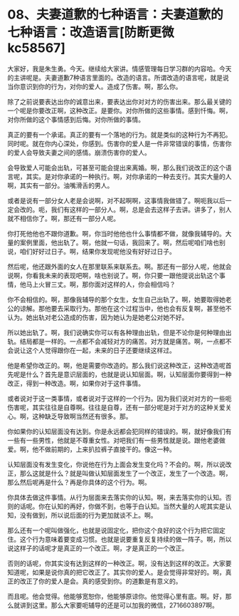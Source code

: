 # 08、夫妻道歉的七种语言：夫妻道歉的七种语言：改造语言[防断更微kc58567]

大家好，我是朱生勇。今天。继续给大家讲。情感管理每日学习群的内容哈。今天的主讲呢是。夫妻道歉7种语言里面的。改造的语言。所谓改造的语言呢，就是说当你意识到你的行为，对你的爱人。造成了伤害。啊，那么你。

除了之前说要表达出你的诚意出来，要表达出你对对方的伤害出来。那么最关键的一个呢是你要改正啊，这种改正。是要你。对你所做的这些事情。感到忏悔。啊，对你所做的这个事情感到后悔。对你所做的事情。

真正的要有一个承诺。真正的要有一个落地的行为。就是类似的这种行为不再犯。同时呢。就在你内心深处，你感到。伤害你的爱人是一件非常错误的事情，伤害你的爱人会导致夫妻之间的感情。崩溃伤害你的爱人。

会导致爱人可能会出轨，可甚至可能会提出来离婚。啊，那么我们说改正的这个语言呢，其实。是对你承诺的一种执行。啊，对你承诺的一种去支行。其实大量的人啊，其实有一部分。油嘴滑舌的男人。

或者是说有一部分女人老是会说啊，对不起啊啊，这事情我做错了。啊呃我以后一定会改的。呃，我们有这样的一部分人。啊，总是会去这样子去讲。讲多了，别人就不相信你了。啊，那还有一部分人呢。

你打死他他也不跟你道歉。啊，你当时他他也什么事情都不做，就像我辅导的。大量的案例里面，他出轨了。啊，他就一句话，我回来了。啊，然后呢咱们啥也别说，咱们好好过日子。啊，结果你发现呢他没有好好过日子。

然后呢，他还跟外面的女人在那里联系来联系去。啊。那还有一部分人呢，他就会说啊，你看我未来的表现吧啊，啥也别说了。啊，你只要一跟他提说出轨这个事情，他马上火冒三丈。啊，那你面对这样的人，你会相信吗？

你不会相信的。啊，那像我辅导的那个女生，女生自己出轨了。啊，她要取得她老公的谅解。那他要去采取行为。那他在这个过程当中，他也会有反复啊，甚至他不认为。她出轨对老公造成的伤害，因为她认为是她老公对她不好。

所以她出轨了。啊，我们说确实你可以有各种理由出轨，但是不论你是何种理由出轨。结局都是一样的。一点都不会减轻对方的痛苦。对方就是痛苦。啊，一点都不会说让这个人觉得跟你在一起，未来的日子还要继续这样过。

他是希望你改正的。啊，他是需要你改造的。那么我们说这种改正，这种改造呢首先呢是什么？首先是意识层面的，也就是说认知层面。啊，认知层面你要得到一种改正，得到一种改造。啊，如果你对于这件事情。

或者说对于这一类事情，或者说对于这样的一个行为。因为我们说对对方的一些呃伤害呢，其实往往是自尊啊。往往是自尊，还有一部分呢是对于对方的这种关爱关心。啊，这种缺乏导致啊当然还有很多。那。

你如果你的认知层面没有达到。你是永远都会犯同样的错误的。啊，就好像我们有一些有一些男性，他就是不尊重女性。对吧我们有一些男性就是说。跟他老婆做爱。啊，他不做前期的，上来扒拉裤子直接干的。像这一种。

认知层面没有发生变化，你说他在行为上面会发生变化吗？不会的。啊，所以说改正，那么这就是什么？就是叫做认知层面发生了一个改正，发生了一个改造。啊，那么然后呢再是什么？再是你具体的这个行为。啊。

你具体去做这件事情。从行为层面来去落实你的认知。啊，来去落实你的认知。否则的话呢。你在认知的再好，你做不到，也等于白认知。当然大量的人呢其实是认知，没有做到，所以说后面的行为更加就谈不上。啊。

那么还有一个呢叫做强化，也就是说固定化，把你这个良好的这个行为把它固定住。这个行为意味着要变成习惯。也就是说要重复反复持续的做一阵子。啊，所以说这样子的话呢才是真正的一个改正。啊，才是真正的一个改正。

否则的话呢，你其实没有达到这样的一种改正。啊，没有达到这样的改正。大家要知道呢，如果是说你真的把它改正了。其实你的爱人。是会觉得非常好的。啊，真正的改正了你的爱人是会。真的感受到你。的道歉是有意义的。

而且呢。他会觉得。他能够宽恕你，他能够原谅你。他觉得心里有底。啊。好，那么就讲到这里。那么大家要呃辅导的还是可以加我的微信，2716603897啊。

